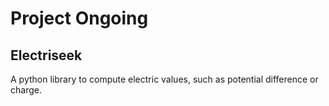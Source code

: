# Project Ongoing

## Electriseek

A python library to compute electric values, such as potential difference or charge.
